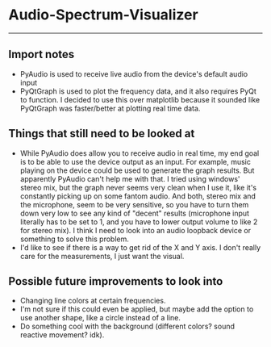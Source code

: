 # Audio-Spectrum-Visualizer

---
## Import notes
- PyAudio is used to receive live audio from the device's default audio input
- PyQtGraph is used to plot the frequency data, and it also requires PyQt to function.
  I decided to use this over matplotlib because it sounded like PyQtGraph was faster/better
  at plotting real time data.
  
## Things that still need to be looked at
- While PyAudio does allow you to receive audio in real time, my end goal is to be able 
  to use the device output as an input. For example, music playing on the device could be used to 
  generate the graph results. But apparently PyAudio can't help me with that. I tried using windows'
  stereo mix, but the graph never seems very clean when I use it, like it's constantly picking up
  on some fantom audio. And both, stereo mix and the microphone, seem to be very sensitive, so you have
  to turn them down very low to see any kind of "decent" results (microphone input literally has to be
  set to 1, and you have to lower output volume to like 2 for stereo mix). I think I need to look into 
  an audio loopback device or something to solve this problem.
- I'd like to see if there is a way to get rid of the X and Y axis. I don't really care for the 
  measurements, I just want the visual.
  
## Possible future improvements to look into
- Changing line colors at certain frequencies.
- I'm not sure if this could even be applied, but maybe add the option to use another shape, like a 
  circle instead of a line.
- Do something cool with the background (different colors? sound reactive movement? idk).